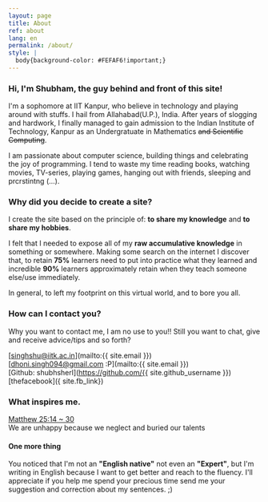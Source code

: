 ```yaml
---
layout: page
title: About
ref: about
lang: en
permalink: /about/
style: |
  body{background-color: #FEFAF6!important;}
---
```

### Hi, I'm **Shubham**, the guy behind and front of this site!  

I'm a sophomore at IIT Kanpur, who believe in technology and playing around with stuffs. I hail from Allahabad(U.P.), India. After years of slogging and hardwork, I finally managed to gain admission to the Indian Institute of Technology, Kanpur as an Undergratuate in Mathematics ~~and Scientific Computing~~. 

I am passionate about computer science, building things and celebrating the joy of programming.
I tend to waste my time reading books, watching movies, TV-series, playing games, hanging out with friends, sleeping and prcrstintng (...).

### Why did you decide to create a site?

I create the site based on the principle of: **to share my knowledge** and **to share my hobbies**.

I felt that I needed to expose all of my **raw accumulative knowledge** in something or somewhere. Making some search on the internet I discover that, to retain **75%** learners need to put into practice what they learned and incredible **90%** learners approximately retain when they teach someone else/use immediately.  

In general, to left my footprint on this virtual world, and to bore you all.

### How can I contact you?
Why you want to contact me, I am  no use to you!!
Still you want to chat, give and receive advice/tips and so forth?  

[singhshu@iitk.ac.in](mailto:{{ site.email }})  
[dhoni.singh094@gmail.com :P](mailto:{{ site.email }})  
[Github: shubhsherl](https://github.com/{{ site.github_username }})  
[thefacebook]({ site.fb_link})  

### What inspires me.
[Matthew 25:14 ~ 30](https://www.biblegateway.com/passage/?search=Matthew+25:14-30)  
We are unhappy because we neglect and buried our talents

#### One more thing
You noticed that I'm not an **"English native"** not even an **"Expert"**, but I'm writing in English because I want to get better and reach to the fluency. I'll appreciate if you help me spend your precious time send me your suggestion and correction about my sentences. ;)
